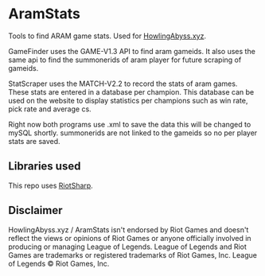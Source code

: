 # AramStats
Tools to find ARAM game stats. Used for [HowlingAbyss.xyz](http://howlingabyss.xyz).

GameFinder uses the GAME-V1.3 API to find aram gameids. It also uses the same api to find the summonerids of aram player for future scraping of gameids.

StatScraper uses the MATCH-V2.2 to record the stats of aram games. These stats are entered in a database per champion. This database can be used on the website to display statistics per champions such as win rate, pick rate and average cs.

Right now both programs use .xml to save the data this will be changed to mySQL shortly. summonerids are not linked to the gameids so no per player stats are saved.

## Libraries used

This repo uses [RiotSharp](https://github.com/BenFradet/RiotSharp).

## Disclaimer

HowlingAbyss.xyz / AramStats isn't endorsed by Riot Games and doesn't reflect the views or opinions of Riot Games or anyone officially involved in producing or managing League of Legends. League of Legends and Riot Games are trademarks or registered trademarks of Riot Games, Inc. League of Legends © Riot Games, Inc.
